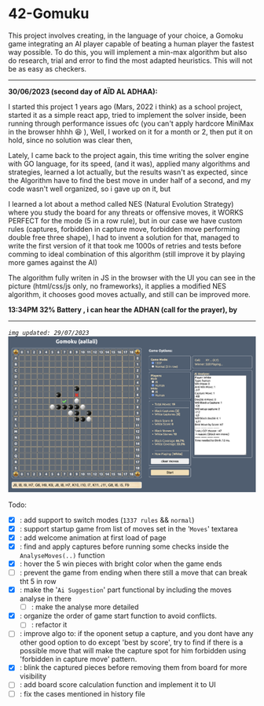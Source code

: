 # 42-Gomuku
This project involves creating, in the language of your choice, a Gomoku game integrating an AI player capable of beating a human player the fastest way possible. To do this, you will implement a min-max algorithm but also do research, trial and error to find the most adapted heuristics. This will not be as easy as checkers. 

---
**30/06/2023 (second day of AÏD AL ADHAA):**

I started this project 1 years ago (Mars, 2022 i think) as a school project, started it as a simple react app, tried to implement the solver inside, been running through performance issues ofc (you can't apply hardcore MiniMax in the browser hhhh 😆 ), Well, I worked on it for a month or 2, then put it on hold, since no solution was clear then, 

Lately, I came back to the project again, this time writing the solver engine with GO language, for its speed, (and it was), applied many algorithms and strategies, learned a lot actually, but the results wasn't as expected, since the Algorithm have to find the best move in under half of a second, and my code wasn't well organized, so i gave up on it, but

I learned a lot about a method called NES (Natural Evolution Strategy) where you study the board for any threats or offensive moves, it WORKS PERFECT for the mode (5 in a row rule), but in our case we have custom rules (captures, forbidden in capture move, forbidden move performing double free three shape), 
I had to invent a solution for that, managed to write the first version of it that took me 1000s of retries and tests before comming to ideal combination of this algorithm (still improve it by playing more games against the AI)

The algorithm fully writen in JS in the browser with the UI you can see in the picture (html/css/js only, no frameworks), it applies a modified NES algorithm, it chooses good moves actually, and still can be improved more.

**13:34PM 32% Battery , i can hear the ADHAN (call for the prayer), by**

---
*`img updated: 29/07/2023`*
<img src="./ressources/gomoku-web-v4.1.png">

Todo:
- [x] : add support to switch modes (`1337 rules` && `normal`)
- [x] : support startup game from list of moves set in the '`Moves`' textarea
- [x] : add welcome animation at first load of page
- [x] : find and apply captures before running some checks inside the `AnalyseMoves(..)` function
- [x] : hover the 5 win pieces with bright color when the game ends
- [ ] : prevent the game from ending when there still a move that can break tht 5 in row
- [x] : make the '`Ai Suggestion`' part functional by including the moves analyse in there
    - [ ] : make the analyse more detailed
- [x] : organize the order of game start function to avoid conflicts.
    - [ ] : refactor it
- [ ] : improve algo to: if the oponent setup a capture, and you dont have any other good option to do except 'best by score', try to find if there is a possible move that will make the capture spot for him forbidden using 'forbidden in capture move' pattern.
- [x] : blink the captured pieces before removing them from board for more visibility
- [ ] : add board score calculation function and implement it to UI
- [ ] : fix the cases mentioned in history file 
